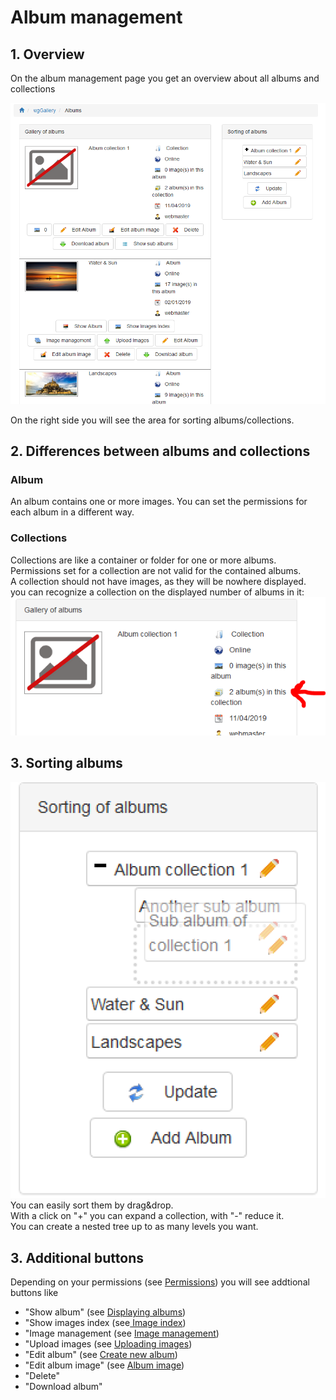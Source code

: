 # Album management

## 1. Overview

On the album management page you get an overview about all albums and collections

![](../../.gitbook/assets/albummanagement1.png)

On the right side you will see the area for sorting albums/collections.

## 2. Differences between albums and collections

### Album

An album contains one or more images. You can set the permissions for each album in a different way.

### Collections

Collections are like a container or folder for one or more albums. Permissions set for a collection are not valid for the contained albums.  
A collection should not have images, as they will be nowhere displayed.  
you can recognize a collection on the displayed number of albums in it:  
![](../../.gitbook/assets/albummanagement3.png)

## 3. Sorting albums

![](../../.gitbook/assets/albummanagement2.png)  
You can easily sort them by drag&drop.  
With a click on "+" you can expand a collection, with "-" reduce it.  
You can create a nested tree up to as many levels you want.

## 3. Additional buttons

Depending on your permissions \(see [Permissions](https://app.gitbook.com/@xoops/s/wggallery-tutorial/~/edit/drafts/-LspRs8jjiGYCcVslyVk/english/administration-menu/permissions)\) you will see addtional buttons like

* "Show album" \(see [Displaying albums](https://app.gitbook.com/@xoops/s/wggallery-tutorial/~/edit/drafts/-LspRs8jjiGYCcVslyVk/english/the-user-side/displaying-albums)\)
* "Show images index \(see[ Image index](https://app.gitbook.com/@xoops/s/wggallery-tutorial/~/edit/drafts/-LspRs8jjiGYCcVslyVk/english/the-user-side/image-index)\)
* "Image management \(see [Image management](https://app.gitbook.com/@xoops/s/wggallery-tutorial/~/edit/drafts/-LspRs8jjiGYCcVslyVk/english/the-user-side/image-management)\)
* "Upload images \(see [Uploading images](https://app.gitbook.com/@xoops/s/wggallery-tutorial/~/edit/drafts/-LspRs8jjiGYCcVslyVk/english/the-user-side/uploading-images)\)
* "Edit album" \(see [Create new album](https://app.gitbook.com/@xoops/s/wggallery-tutorial/~/edit/drafts/-LspRs8jjiGYCcVslyVk/english/the-user-side/create-new-album)\)
* "Edit album image" \(see [Album image](https://app.gitbook.com/@xoops/s/wggallery-tutorial/~/edit/drafts/-LspRs8jjiGYCcVslyVk/english/the-user-side/album-image)\)
* "Delete"
* "Download album"


